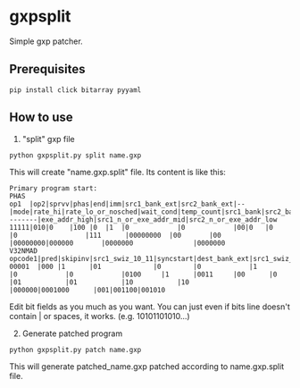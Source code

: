 # gxpsplit

Simple gxp patcher.

## Prerequisites

```
pip install click bitarray pyyaml
```

## How to use

1. "split" gxp file
```
python gxpsplit.py split name.gxp
```

This will create "name.gxp.split" file. Its content is like this:
```
Primary program start:
PHAS
op1  |op2|sprvv|phas|end|imm|src1_bank_ext|src2_bank_ext|--|mode|rate_hi|rate_lo_or_nosched|wait_cond|temp_count|src1_bank|src2_bank|--------|exe_addr_high|src1_n_or_exe_addr_mid|src2_n_or_exe_addr_low
11111|010|0    |100 |0  |1  |0            |0            |00|0   |0      |0                 |111      |00000000  |00       |00       |00000000|000000       |0000000               |0000000               
V32NMAD
opcode1|pred|skipinv|src1_swiz_10_11|syncstart|dest_bank_ext|src1_swiz_9|src1_bank_ext|src2_bank_ext|src2_swiz|nosched|dest_mask|src1_mod|src2_mod|src1_swiz_7_8|dest_bank_sel|src1_bank_sel|src2_bank_sel|dest_n|src1_swiz_0_6|op2|src1_n|src2_n
00001  |000 |1      |01             |0        |0            |1          |0            |0            |0100     |1      |0011     |00      |0       |01           |01           |10           |10           |000000|0001000      |001|001100|001010
```
Edit bit fields as you much as you want. You can just even if bits line doesn't contain | or spaces, it works. (e.g. 10101101010...)

2. Generate patched program
```
python gxpsplit.py patch name.gxp
```

This will generate patched_name.gxp patched according to name.gxp.split file.